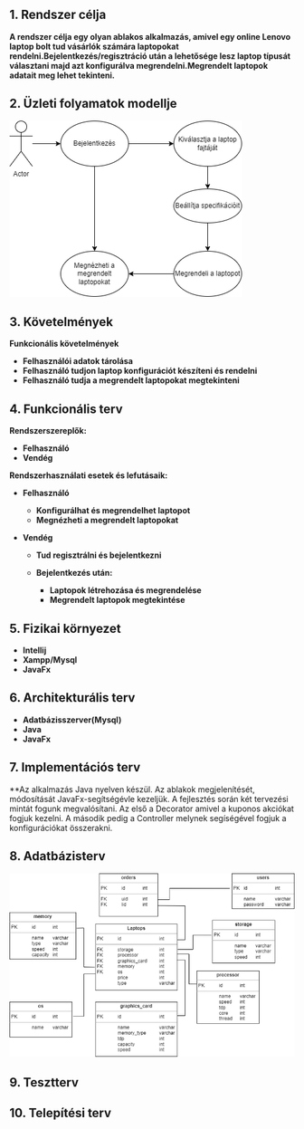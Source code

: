 ## 1. Rendszer célja
**A rendszer célja egy olyan ablakos alkalmazás, amivel egy online Lenovo laptop bolt tud vásárlók számára laptopokat rendelni.Bejelentkezés/regisztráció után a  lehetősége lesz laptop típusát választani majd azt konfigurálva megrendelni.Megrendelt laptopok adatait meg lehet tekinteni.**

## 2. Üzleti folyamatok modellje
![image](../docs/img/uzleti_modell.png)


## 3. Követelmények
**Funkcionális követelmények**
- **Felhasználói adatok tárolása**
- **Felhasználó tudjon laptop konfigurációt készíteni és rendelni**
- **Felhasználó tudja a megrendelt laptopokat megtekinteni**


## 4. Funkcionális terv
**Rendszerszereplők:**
- **Felhasználó**
- **Vendég**

**Rendszerhasználati esetek és lefutásaik:**
- **Felhasználó**
  - **Konfigurálhat és megrendelhet laptopot**
  - **Megnézheti a megrendelt laptopokat**

- **Vendég**
  - **Tud regisztrálni és bejelentkezni**

  - **Bejelentkezés után:**
    - **Laptopok létrehozása és megrendelése**
    - **Megrendelt laptopok megtekintése**
  
## 5. Fizikai környezet
- **Intellij**
- **Xampp/Mysql**
- **JavaFx**

## 6. Architekturális terv
 - **Adatbázisszerver(Mysql)**
 - **Java**
 - **JavaFx**
 
## 7. Implementációs terv
**Az alkalmazás Java nyelven készül. Az ablakok megjelenítését, módosítását JavaFx-segítségévle kezeljük. A fejlesztés során két tervezési mintát fogunk megvalósítani. Az első a Decorator amivel a kuponos akciókat fogjuk kezelni. A második pedig a Controller melynek segíségével fogjuk a konfigurációkat összerakni.
 
## 8. Adatbázisterv
![image](../docs/img/adatbazis_modell.png)
## 9. Tesztterv

## 10. Telepítési terv

